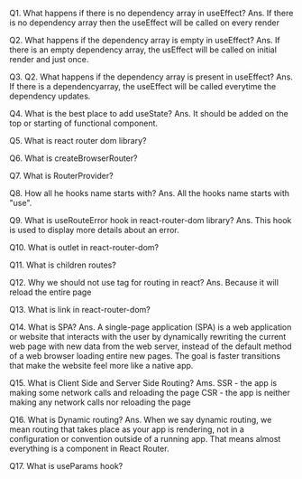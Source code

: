 Q1. What happens if there is no dependency array in useEffect?
Ans. If there is no dependency array then the useEffect will be called on every render

Q2. What happens if the dependency array is empty in useEffect?
Ans. If there is an empty dependency array, the usEffect will be called on initial render and just once.

Q3. Q2. What happens if the dependency array is present in useEffect?
Ans. If there is a dependencyarray, the useEffect will be called everytime the dependency updates.

Q4. What is the best place to add useState?
Ans. It should be added on the top or starting of functional component.

Q5. What is react router dom library?

Q6. What is createBrowserRouter?

Q7. What is RouterProvider?

Q8. How all he hooks name starts with?
Ans. All the hooks name starts with "use".

Q9. What is useRouteError hook in react-router-dom library?
Ans. This hook is used to display more details about an error.

Q10. What is outlet in react-router-dom?

Q11. What is children routes?

Q12. Why we should not use <a> tag for routing in react?
Ans. Because it will reload the entire page

Q13. What is link in react-router-dom?

Q14. What is SPA?
Ans. A single-page application (SPA) is a web application or website that interacts with the user by dynamically rewriting the current web page with new data from the web server, instead of the default method of a web browser loading entire new pages. The goal is faster transitions that make the website feel more like a native app.

Q15. What is Client Side and Server Side Routing?
Ams. SSR - the app is making some network calls and reloading the page
     CSR - the app is neither making any network calls nor reloading the page 

Q16. What is Dynamic routing?
Ans. When we say dynamic routing, we mean routing that takes place as your app is rendering, not in a configuration or convention outside of a running app. That means almost everything is a component in React Router.

Q17. What is useParams hook?